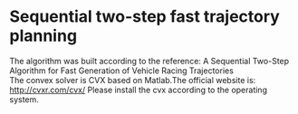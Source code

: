 # Sequential two-step fast trajectory planning
The algorithm was built according to the reference: A Sequential Two-Step Algorithm for Fast Generation of Vehicle Racing Trajectories  
The convex solver is CVX based on Matlab.The official website is: http://cvxr.com/cvx/ Please install the cvx according to the operating system.


